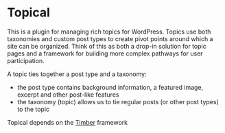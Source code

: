 Topical
=======

This is a plugin for managing rich topics for WordPress. Topics use both taxonomies and custom post types to create pivot points around which a site can be organized. Think of this as both a drop-in solution for topic pages and a framework for building more complex pathways for user participation.

A topic ties together a post type and a taxonomy:

 - the post type contains background information, a featured image, excerpt and other post-like features
 - the taxonomy (topic) allows us to tie regular posts (or other post types) to the topic

Topical depends on the [Timber][] framework

 [Timber]: http://jarednova.github.io/timber/